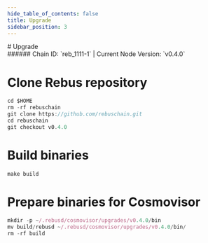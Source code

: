 ```yaml
---
hide_table_of_contents: false
title: Upgrade
sidebar_position: 3
---
```


<div class="h1-with-icon icon-rebus">
# Upgrade
</div>
###### Chain ID: `reb_1111-1` | Current Node Version: `v0.4.0`


# Clone Rebus repository
```js
cd $HOME
rm -rf rebuschain
git clone https://github.com/rebuschain.git
cd rebuschain
git checkout v0.4.0
 ```

# Build binaries
```js
make build
 ```

# Prepare binaries for Cosmovisor
```js
mkdir -p ~/.rebusd/cosmovisor/upgrades/v0.4.0/bin
mv build/rebusd ~/.rebusd/cosmovisor/upgrades/v0.4.0/bin/
rm -rf build
```